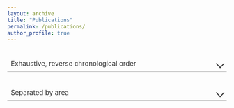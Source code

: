 ```yaml
---
layout: archive
title: "Publications"
permalink: /publications/
author_profile: true
---
```


<br>
<!-- Chronological Order Section -->
<details>
  <summary>Exhaustive, reverse chronological order</summary>
    {{"

### *Preprints/In preparation.*

—

### *Conference proceedings/Workshop papers.*
" | markdownify }}
  <ol reversed>
   <li> {{ " 

**Fundamental Limits of Prompt Compression: A Rate-Distortion Framework for Black-Box Language Models** \[[arXiv](#)\]\
*Alliot Nagle\*, **A. G.**\*, Marco Bondaschi, Michael Gastpar, Ashok Vardhan Makkuva, Hyeji Kim*\
NeurIPS 2024\
Also at ICML 2024 Workshop on Theoretical Foundations of Foundation Models (TF2M) \[Oral (top 4 out of 58)\] 

    " | markdownify }}
  </li> 
  <li>
    {{ " 

**Local to Global: Learning Dynamics and Effect of Initialization for Transformers** \[[arXiv](#)\]\
*Ashok Vardhan Makkuva\*, Marco Bondaschi\*, Chanakya Ekbote, **A. G.**, Alliot Nagle, Hyeji Kim, Michael Gastpar*\
NeurIPS 2024\
Also at ICML 2024 Workshop on Theoretical Foundations of Foundation Models (TF2M) 

    " | markdownify }}
  </li>
  <li>
    {{ " 

**Attention with Markov: A Framework for Principled Analysis of Transformers via Markov Chains** \[[arXiv](#)\]\
*Ashok Vardhan Makkuva\*, Marco Bondaschi\*, **A. G.**, Alliot Nagle,  Martin Jaggi, Hyeji Kim, Michael Gastpar*\
ICML 2024 Workshop on Mechanistic Interpretability (MI) 

    " | markdownify }}
  </li>
  <li>
    {{ " **ICQ: A Quantization Scheme for Best-Arm Identification Over Bit-Constrained Channels** \[[IEEE Xplore](#)\] \[[arXiv](#)\]\
    *Fathima Z. Faizal, **A. G.**, Manjesh K. Hanawal, Nikhil Karamchandani*\
    WiOpt (International Symposium on Modeling and Optimization in Mobile, Ad hoc, and Wireless Networks) 2023 " | markdownify }}
  </li>
  <li>
    {{ " **Micro-Doppler Parameter Estimation Using Variational Mode Decomposition With Finite Rate of Innovation** \[[IEEE Xplore](#)\]\
    *Shrikant Sharma, **A. G.**, Darin Jeff, Garweet Sresth, Sanket Bhalerao, Vikram M. Gadre, C. H. Srinivas Rao, P. Radhakrishna*\
    SPCOM (IEEE International Conference on Signal Processing and Communications) 2022  " | markdownify }}
  </li>
  <li>
    {{ " **Theoretical Analysis of an Inverse Radon Transform Based Multicomponent Micro-Doppler Parameter Estimation Algorithm** \[[IEEE Xplore](#)\]\
    *Shrikant Sharma, **A. G.**, Nikhar P. Rakhashia, Vikram M. Gadre, Shaan ul Haque, Aseer Ansari, Ram Bilas Pachori,
P. Radhakrishna, Peeyush Sahay*\
    NCC (National Conference on Communications) 2022 " | markdownify }}
  </li>
</ol>
</details>
<!-- Separated by Area Section -->
<details>
  <summary>Separated by area</summary>
    {{"

### *Machine learning (Transformers/LLMs, bandits; 2022--24).*

" | markdownify }}

  <ol reversed>
   <li> {{ " 

**Fundamental Limits of Prompt Compression: A Rate-Distortion Framework for Black-Box Language Models** \[[arXiv](#)\]\
*Alliot Nagle\*, **A. G.**\*, Marco Bondaschi, Michael Gastpar, Ashok Vardhan Makkuva, Hyeji Kim*\
NeurIPS 2024\
Also at ICML 2024 Workshop on Theoretical Foundations of Foundation Models (TF2M) \[Oral (top 4 out of 58)\] 

    " | markdownify }}
  </li> 
  <li>
    {{ " 

**Local to Global: Learning Dynamics and Effect of Initialization for Transformers** \[[arXiv](#)\]\
*Ashok Vardhan Makkuva\*, Marco Bondaschi\*, Chanakya Ekbote, **A. G.**, Alliot Nagle, Hyeji Kim, Michael Gastpar*\
NeurIPS 2024\
Also at ICML 2024 Workshop on Theoretical Foundations of Foundation Models (TF2M) 

    " | markdownify }}
  </li>
  <li>
    {{ " 

**Attention with Markov: A Framework for Principled Analysis of Transformers via Markov Chains** \[[arXiv](#)\]\
*Ashok Vardhan Makkuva\*, Marco Bondaschi\*, **A. G.**, Alliot Nagle,  Martin Jaggi, Hyeji Kim, Michael Gastpar*\
ICML 2024 Workshop on Mechanistic Interpretability (MI) 

    " | markdownify }}
  </li>
  <li>
    {{ " **ICQ: A Quantization Scheme for Best-Arm Identification Over Bit-Constrained Channels** \[[IEEE Xplore](#)\] \[[arXiv](#)\]\
    *Fathima Z. Faizal, **A. G.**, Manjesh K. Hanawal, Nikhil Karamchandani*\
    WiOpt (International Symposium on Modeling and Optimization in Mobile, Ad hoc, and Wireless Networks) 2023 " | markdownify }}
  </li>
</ol>
{{"

### *Signal processing (micro-Doppler parameter estimation; 2020--22).*
" | markdownify }}

  <ol reversed>
  <li>
    {{ " **Micro-Doppler Parameter Estimation Using Variational Mode Decomposition With Finite Rate of Innovation** \[[IEEE Xplore](#)\]\
    *Shrikant Sharma, **A. G.**, Darin Jeff, Garweet Sresth, Sanket Bhalerao, Vikram M. Gadre, C. H. Srinivas Rao, P. Radhakrishna*\
    SPCOM (IEEE International Conference on Signal Processing and Communications) 2022  " | markdownify }}
  </li>
  <li>
    {{ " **Theoretical Analysis of an Inverse Radon Transform Based Multicomponent Micro-Doppler Parameter Estimation Algorithm** \[[IEEE Xplore](#)\]\
    *Shrikant Sharma, **A. G.**, Nikhar P. Rakhashia, Vikram M. Gadre, Shaan ul Haque, Aseer Ansari, Ram Bilas Pachori,
P. Radhakrishna, Peeyush Sahay*\
    NCC (National Conference on Communications) 2022 " | markdownify }}
  </li>
</ol>
</details>

<!-- Custom styling for details and summary -->
<style>
/* Reset margin and padding for details */
details {
  margin: 0;
  padding: 0;
  border-bottom: 1px solid #ccc; /* Add border to details */
  margin-bottom: 30px; /* Space between the details elements */
}

/* Style for summary to align text and arrow */
details summary {
  font-size: 1.1em;
  cursor: pointer;
  padding: 8px;
  color: #333;
  display: flex;
  justify-content: space-between;
  align-items: center;
  list-style: none;
  outline: none;
  margin: 0;
  border-bottom: 1px solid #ccc; /* Always visible line under the title */
}

/* Custom arrow using CSS */
details summary::marker {
  display: none; /* Hide the default marker */
}

details summary::after {
  content: "";
  display: inline-block;
  width: 12px;
  height: 12px;
  border-right: 2px solid #333;
  border-bottom: 2px solid #333;
  transform: rotate(45deg); /* Right-facing arrow */
  transition: transform 0.2s ease-in-out;
}

details[open] summary::after {
  transform: rotate(-135deg); /* Up-facing arrow when open */
}

/* Style the content inside details */
details p {
  padding: 10px 0;
  margin: 0;
}
</style>